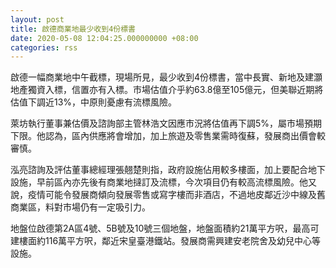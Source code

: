 ```yaml
---
layout: post
title: 啟德商業地最少收到4份標書
date: 2020-05-08 12:04:25.000000000 +08:00
categories: rss
---
```


啟德一幅商業地中午截標，現場所見，最少收到4份標書，當中長實、新地及建灝地產獨資入標，信置亦有入標。市場估值介乎約63.8億至105億元，但美聯近期將估值下調近13%，中原則憂慮有流標風險。

萊坊執行董事兼估價及諮詢部主管林浩文因應市況將估值再下調5%，屬市場預期下限。他認為，區內供應將會增加，加上旅遊及零售業需時復蘇，發展商出價會較審慎。

泓亮諮詢及評估董事總經理張翹楚則指，政府設施佔用較多樓面，加上要配合地下設施，早前區內亦先後有商業地撻訂及流標，今次項目仍有較高流標風險。他又說，疫情可能令發展商傾向發展零售或寫字樓而非酒店，不過地皮鄰近沙中線及舊商業區，料對市場仍有一定吸引力。

地盤位啟德第2A區4號、5B號及10號三個地盤，地盤面積約21萬平方呎，最高可建樓面約116萬平方呎，鄰近宋皇臺港鐵站。發展商需興建安老院舍及幼兒中心等設施。
